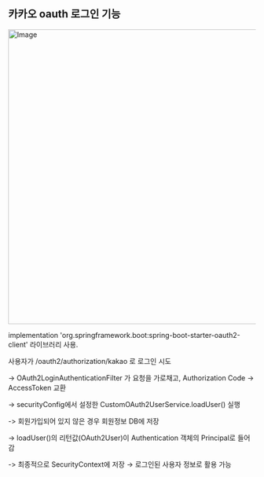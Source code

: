  카카오 oauth 로그인 기능
----------------------------

   <img width="600" height="600" alt="Image" src="https://github.com/user-attachments/assets/b90e6ac4-e136-493e-9c0c-1b8fe5e055cb" />


   implementation 'org.springframework.boot:spring-boot-starter-oauth2-client' 라이브러리 사용.

   사용자가 /oauth2/authorization/kakao 로 로그인 시도
   
   -> OAuth2LoginAuthenticationFilter 가 요청을 가로채고, Authorization Code → AccessToken 교환

   -> securityConfig에서 설정한 CustomOAuth2UserService.loadUser() 실행

   -> 회원가입되어 있지 않은 경우 회원정보 DB에 저장

   -> loadUser()의 리턴값(OAuth2User)이 Authentication 객체의 Principal로 들어감

   -> 최종적으로 SecurityContext에 저장 → 로그인된 사용자 정보로 활용 가능
   
